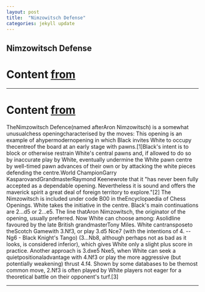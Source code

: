 ```yaml
---
layout: post
title:  "Nimzowitsch Defense"
categories: jekyll update
---
```


## Nimzowitsch Defense
# Content [from](https://www.chess.com/openings/Nimzowitsch-Defense)

---

# Content [from](https://en.wikipedia.org/wiki/Nimzowitsch_Defence)
TheNimzowitsch Defence(named afterAron Nimzowitsch) is a somewhat unusualchess openingcharacterised by the moves:
This opening is an example of ahypermodernopening in which Black invites White to occupy thecentreof the board at an early stage with pawns.[1]Black's intent is to block or otherwise restrain White's central pawns and, if allowed to do so by inaccurate play by White, eventually undermine the White pawn centre by well-timed pawn advances of their own or by attacking the white pieces defending the centre.World ChampionGarry KasparovandGrandmasterRaymond Keenewrote that it "has never been fully accepted as a dependable opening. Nevertheless it is sound and offers the maverick spirit a great deal of foreign territory to explore."[2]
The Nimzowitsch is included under code B00 in theEncyclopaedia of Chess Openings.
White takes the initiative in the centre. Black's main continuations are 2...d5 or 2...e5.
The line thatAron Nimzowitsch, the originator of the opening, usually preferred.  Now White can choose among:
Asolidline favoured by the late British grandmasterTony Miles.  White cantransposeto theScotch Gamewith 3.Nf3, or play 3.d5 Nce7 (with the intentions of 4. -- Ng6 - Black Knight's Tango) (3...Nb8, although perhaps not as bad as it looks, is considered inferior), which gives White only a slight plus score in practice. Another approach is 3.dxe5 Nxe5, when White can seek a quietpositionaladvantage with 4.Nf3 or play the more aggressive (but potentially weakening) thrust 4.f4.
Shown by some databases to be themost common move, 2.Nf3 is often played by White players not eager for a theoretical battle on their opponent's turf.[3]

---

